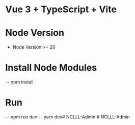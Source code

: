 # Vue 3 + TypeScript + Vite

# Node Version 

* Node Version >= 20 

# Install Node Modules

-- npm install

# Run 

-- npm run dev 
-- yarn dev#   N C L L L - A d m i n  
 #   N C L L L - A d m i n  
 